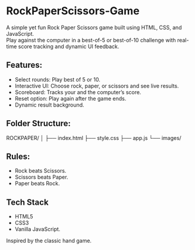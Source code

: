 # RockPaperScissors-Game

A simple yet fun Rock Paper Scissors game built using HTML, CSS, and JavaScript.  
Play against the computer in a best-of-5 or best-of-10 challenge with real-time score tracking and dynamic UI feedback.

## Features:

- Select rounds: Play best of 5 or 10.
- Interactive UI: Choose rock, paper, or scissors and see live results.
- Scoreboard: Tracks your and the computer’s score.
- Reset option: Play again after the game ends.
- Dynamic result background.

## Folder Structure:

ROCKPAPER/
│
├── index.html
├── style.css
├── app.js
└── images/


## Rules:

- Rock beats Scissors.  
- Scissors beats Paper.  
- Paper beats Rock.

## Tech Stack

- HTML5  
- CSS3  
- Vanilla JavaScript.

Inspired by the classic hand game.
